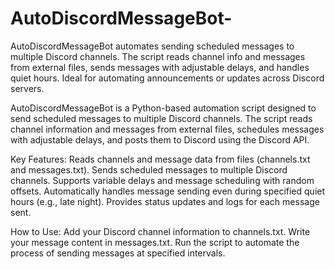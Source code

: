 # AutoDiscordMessageBot-
AutoDiscordMessageBot automates sending scheduled messages to multiple Discord channels. The script reads channel info and messages from external files, sends messages with adjustable delays, and handles quiet hours. Ideal for automating announcements or updates across Discord servers.

AutoDiscordMessageBot is a Python-based automation script designed to send scheduled messages to multiple Discord channels. The script reads channel information and messages from external files, schedules messages with adjustable delays, and posts them to Discord using the Discord API.

Key Features:
Reads channels and message data from files (channels.txt and messages.txt).
Sends scheduled messages to multiple Discord channels.
Supports variable delays and message scheduling with random offsets.
Automatically handles message sending even during specified quiet hours (e.g., late night).
Provides status updates and logs for each message sent.

How to Use:
Add your Discord channel information to channels.txt.
Write your message content in messages.txt.
Run the script to automate the process of sending messages at specified intervals.
